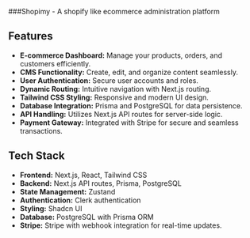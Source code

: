 
###Shopimy - A shopify like ecommerce administration platform

## Features

- **E-commerce Dashboard:** Manage your products, orders, and customers efficiently.
- **CMS Functionality:** Create, edit, and organize content seamlessly.
- **User Authentication:** Secure user accounts and roles.
- **Dynamic Routing:** Intuitive navigation with Next.js routing.
- **Tailwind CSS Styling:** Responsive and modern UI design.
- **Database Integration:** Prisma and PostgreSQL for data persistence.
- **API Handling:** Utilizes Next.js API routes for server-side logic.
- **Payment Gateway:** Integrated with Stripe for secure and seamless transactions.


## Tech Stack

- **Frontend:** Next.js, React, Tailwind CSS
- **Backend:** Next.js API routes, Prisma, PostgreSQL
- **State Management:** Zustand
- **Authentication:** Clerk authentication
- **Styling:** Shadcn UI
- **Database:** PostgreSQL with Prisma ORM
- **Stripe:** Stripe with webhook integration for real-time updates.
